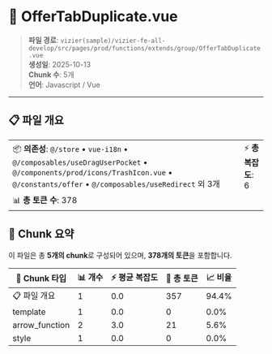 # 📄 OfferTabDuplicate.vue

> **파일 경로**: `vizier(sample)/vizier-fe-all-develop/src/pages/prod/functions/extends/group/OfferTabDuplicate.vue`  
> **생성일**: 2025-10-13  
> **Chunk 수**: 5개  
> **언어**: Javascript / Vue
---





## 📋 파일 개요

| | |
|--|--|
| 📦 **의존성**: `@/store` • `vue-i18n` • `@/composables/useDragUserPocket` • `@/components/prod/icons/TrashIcon.vue` • `@/constants/offer` • `@/composables/useRedirect` 외 3개 | ⚡ **총 복잡도**: 6 |
| 📊 **총 토큰 수**: 378 |  |






## 🧩 Chunk 요약

이 파일은 총 **5개의 chunk**로 구성되어 있으며, **378개의 토큰**을 포함합니다.

| 🧩 Chunk 타입 | 📊 개수 | ⚡ 평균 복잡도 | 📝 총 토큰 | 📈 비율 |
|---------------|--------|-------------|----------|--------|
| 📋 파일 개요 | 1 | 0.0 | 357 | 94.4% |
| template | 1 | 0.0 | 0 | 0.0% |
| arrow_function | 2 | 3.0 | 21 | 5.6% |
| style | 1 | 0.0 | 0 | 0.0% |

